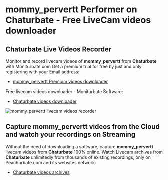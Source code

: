 # mommy_pervertt Performer on Chaturbate - Free LiveCam videos downloader

## Chaturbate Live Videos Recorder

Monitor and record livecam videos of **mommy_pervertt** from **Chaturbate** with Moniturbate.com
Get a premium trial for free by just and only registering with your Email address:
* [mommy_pervertt Premium videos downloader](https://moniturbate.com/request-demo-licence-key.html)

Free livecam videos downloader - Moniturbate Software:
* [Chaturbate videos downloader](https://moniturbate.com/moniturbate-download-software.html)

![mommy_pervertt livecam videos recorder](https://peachurnet.com/templates/moniturbate-software.png)


## Capture mommy_pervertt videos from the Cloud and watch your recordings on Streaming

Without the need of downloading a software, capture **mommy_pervertt** livecam videos from **Chaturbate** 100% online.
Watch Livecam archives from **Chaturbate** unlimitedly from thousands of existing recordings, only on Peachurbate.com and its websites network:
* [Chaturbate videos archives](https://peachurnet.com/)